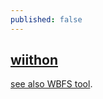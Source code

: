 ```yaml
---
published: false
---
```

## [wiithon](https://doc.ubuntu-fr.org/wiithon)

[see also WBFS tool](http://wiki.gbatemp.net/wiki/WBFS_Managers). 
